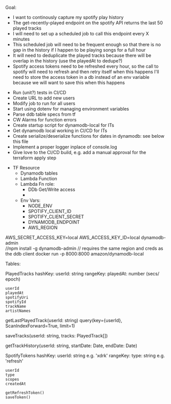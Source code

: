 Goal:
* I want to continously capture my spotify play history
* The get-recently-played endpoint on the spotify API returns the last 50 played tracks
* I will need to set up a scheduled job to call this endpoint every X minutes
* This scheduled job will need to be frequent enough so that there is no gap in the history if I happen to be playing songs for a full hour 
* It will need to deduplicate the played tracks because there will be overlap in the history (use the playedAt to dedupe?)
* Spotify access tokens need to be refreshed every hour, so the call to spotify will need to refresh and then retry itself when this happens
    I'll need to store the access token in a db instead of an env variable because we will want to save this when this happens


- Run (unit?) tests in CI/CD
- Create URL to add new users
- Modify job to run for all users
- Start using dotenv for managing environment variables
- Parse ddb table specs from tf
- CW Alarms for function errors
- Create startup script for dynamodb-local for ITs
- Get dynamodb local working in CI/CD for ITs
- Create serialize/deserialize functions for dates in dynamodb: see below this file
- Implement a proper logger inplace of console.log
- Give love to the CI/CD build, e.g. add a manual approval for the terraform apply step


<!-- (SA) - Figure out the data model for spotify users
(SA) - Setup proper handler function for RSU
(SA) - Switch ITs to use the new spotify account for CI/CD
(DD) - Update SavePlayedTracks Job to run for all users
(DD) - Fix reading list for 2022 sheet
(SA) - Deploy the API gateway + CW Role for Register Spotify User with Terraform
(DD) - Upgrade/style the `/spotify` endpoint

(SA) - CW alarms for AWS

dyldevtesting@gmail.com
dyldevcicd@gmail.com  
PP123
-->

- TF Resource
    * Dynamodb tables
    * Lambda Function
    * Lambda Fn role:
        - DDb Get/Write access
        - 
    * Env Vars:
        - NODE_ENV
        - SPOTIFY_CLIENT_ID
        - SPOTIFY_CLIENT_SECRET
        - DYNAMODB_ENDPOINT
        - AWS_REGION


AWS_SECRET_ACCESS_KEY=local AWS_ACCESS_KEY_ID=local dynamodb-admin  
//npm install -g dynamodb-admin 
//  requires the same region and creds as the ddb client
docker run -p 8000:8000 amazon/dynamodb-local

Tables:

PlayedTracks
    hashKey: userId: string
    rangeKey: playedAt: number (secs/ epoch)

    userId
    playedAt
    spotifyUri
    spotifyId
    trackName
    artistNames


getLastPlayedTrack(userId: string)
    query(key={userId}, ScanIndexForward=True, limit=1)
    
saveTracks(userId: string, tracks: PlayedTrack[])

getTrackHistory(userId: string, startDate: Date, endDate: Date)



SpotifyTokens
    hashKey: userId: string  e.g. 'xdrk'
    rangeKey: type: string  e.g. 'refresh' 
    
    userId
    type
    scopes
    createdAt

    getRefreshToken()
    saveToken()

    

<!-- function serialize(values, { dateProperties = [] }) {
    const overrides = {};
  
    dateProperties.forEach((prop) => {
      if (values[prop] instanceof Date) {
        overrides[prop] = values[prop].toISOString();
      }
    });
  
    return Object.assign({}, values, overrides);
  }
  
  function deserialize(values, { dateProperties = [] }) {
    if (values) {
      const overrides = {};
  
      dateProperties.forEach((field) => {
        if (values[field]) {
          overrides[field] = new Date(values[field]);
        }
      });
  
      return Object.assign({}, values, overrides);
    }
  
    return null;
  }


  function serialize(item) {
    if (item) {
      return dynamoUtil.serialize(item, { dateProperties });
    }
  
    return null;
  }
  
  function deserialize(item) {
    if (item) {
      return dynamoUtil.deserialize(_.omit(item, HASH_KEY, EXP_FIELD), { dateProperties });
    }
  
    return null;
  } -->
